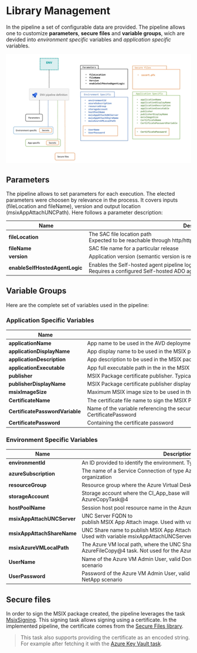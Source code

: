 # Library Management

In the pipeline a set of configurable data are provided. The pipeline allows one to customize **parameters**, **secure files** and **variable groups**, wich are devided into *environment specific* variables and *application specific* variables.

<img src="images/variable_groups_simple.jpg" alt="Pipeline variable groups">

## Parameters

The pipeline allows to set parameters for each execution. The elected parameters were choosen by relevance in the process. It covers inputs (fileLocation and fileName), version and output location (msixAppAttachUNCPath). Here follows a parameter description:

| Name | Description |
|------|-------------|
| **fileLocation** | The SAC file location path Expected to be reachable through http/https protocol for direct download |
| **fileName** | SAC file name for a particular release |
| **version** | Application version (semantic version is recommended) to be used in the AVD deployment |
| **enableSelfHostedAgentLogic** | Enables the Self-hosted agent pipeline logic required by the **NetAppFiles scenario**.  Requires a configured Self-hosted ADO agent. (default is false) |

## Variable Groups

Here are the complete set of variables used in the pipeline:

### Application Specific Variables

| Name | Description |
|------|-------------|
| **applicationName** | App name to be used in the AVD deployment |
| **applicationDisplayName** |App display name to be used in the MSIX package to be deployed in the AVD environment |
| **applicationDescription** |App description to be used in the MSIX package to be deployed in the AVD environment|
| **applicationExecutable** | App full executable path in the in the MSIX package. Corresponds to the main app entry point |
| **publisher** | MSIX Package certificate publisher. Typically follows the syntax "CN=Contoso Software, O=Contoso Corporation, C=US" |
| **publisherDisplayName** | MSIX Package certificate publisher display name |
| **msixImageSize** | Maximum MSIX image size to be used in the VHD/CIM image format. Must be enough to include full app |
| **CertificateName** | The certificate file name to sign the MSIX Package |
| **CertificatePasswordVariable** | Name of the variable referencing the secure variable containing the password used by MsixSigning@1. Default: CertificatePassword |
| **CertificatePassword** | Containing the certificate password |

### Environment Specific Variables

| Name | Description |
|------|-------------|
| **environmentId** | An ID provided to identify the environment. Typically 'Dev, Qa, Staging, Prod'. |
| **azureSubscription** | The name of a Service Connection of type Azure Resource Manager in the ADO organization |
| **resourceGroup** | Resource group where the Azure Virtual Desktop resource are created |
| **storageAccount** | Storage account where the CI_App_base will be copied from and used by the AzureCopyTask@4 |
| **hostPoolName** | Session host pool resource name in the Azure Virtual Desktop infrastructure |
| **msixAppAttachUNCServer** | UNC Server FQDN to publish MSIX App Attach image. Used with variable msixAppAttachShareName |
| **msixAppAttachShareName** | UNC Share name to publish MSIX App Attach image. Used with variable msixAppAttachUNCServer |
| **msixAzureVMLocalPath** | The Azure VM local path, where the UNC Share is configured. Needed by the AzureFileCopy@4 task. Not used for the Azure NetApp files scenario.
| **UserName** | Name of the Azure VM Admin User, valid Domain User for the Azure NetApp scenario|
| **UserPassword** | Password of the Azure VM Admin User, valid Domain User for the Azure NetApp scenario |

## Secure files

In order to sign the MSIX package created, the pipeline leverages the task [MsixSigning](https://docs.microsoft.com/en-us/windows/msix/desktop/msix-packaging-extension?tabs=yaml#msix-package-signing). This signing task allows signing using a certificate. In the implemented pipeline, the certificate comes from the [Secure Files library](https://docs.microsoft.com/en-us/azure/devops/pipelines/library/secure-files).

> This task also supports providing the certificate as an encoded string. For example after fetching it with the [Azure Key Vault task](https://docs.microsoft.com/en-us/azure/devops/pipelines/tasks/deploy/azure-key-vault).
